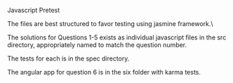 Javascript Pretest

The files are best structured to favor testing using jasmine framework.\

The solutions for Questions 1-5 exists as individual javascript files in the src directory, appropriately named to match the question number.

The tests for each is in the spec directory.

The angular app for question 6 is in the six folder with karma tests.


